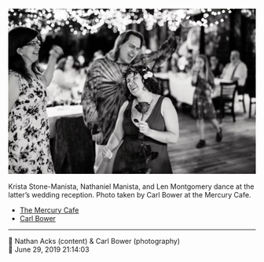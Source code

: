 ![Krista Stone-Manista, Nathaniel Manista, and Len Montgomery dance](assets/8a0959f9353aba6ed7ff5ff6d4fabff8.webp)

Krista Stone-Manista, Nathaniel Manista, and Len Montgomery dance at the latter’s wedding reception. Photo taken by Carl Bower at the Mercury Cafe.

* [The Mercury Cafe](http://mercurycafe.com)
* [Carl Bower](https://carlbowerphotos.com)

- - - -

<span aria-hidden="true">👥</span> Nathan Acks (content) & Carl Bower (photography)  
<span aria-hidden="true">📅</span> June 29, 2019 21:14:03
